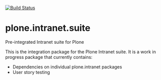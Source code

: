 [![Build Status](https://api.travis-ci.org/ploneintranet/ploneintranet.suite.png)](https://travis-ci.org/ploneintranet/ploneintranet.suite)

plone.intranet.suite
====================

Pre-integrated Intranet suite for Plone

This is the integration package for the Plone Intranet suite. It is a work in progress package that currently contains:

 * Dependencies on individual plone.intranet packages
 * User story testing
